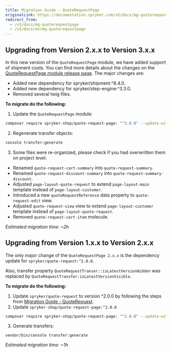 ```yaml
---
title: Migration Guide - QuoteRequestPage
originalLink: https://documentation.spryker.com/v5/docs/mg-quoterequestpage
redirect_from:
  - /v5/docs/mg-quoterequestpage
  - /v5/docs/en/mg-quoterequestpage
---
```


## Upgrading from Version 2.x.x to Version 3.x.x
In this new version of the `QuoteRequestPage` module, we have added support of shipment costs. You can find more details about the changes on the [QuoteRequestPage module release page](https://github.com/spryker-shop/quote-request-page/releases). The major changes are:

* Added new dependency for spryker/shipment:^8.4.0.
* Added new dependency for spryker/step-engine:^3.3.0.
* Removed several twig files.

**To migrate do the following:**

1) Update the `QuoteRequestPage` module:
```bash
composer require spryker-shop/quote-request-page: "^3.0.0" --update-with-dependencies
```

2) Regenerate transfer objects:
```bash
console transfer:generate
```

3) Some files were re-organized, please check if you had overwritten them on project level:

* Renamed `quote-request-cart-summary` into `quote-request-summary`.
* Renamed `quote-request-discount-summary` into `quote-request-summary-discount`.
* Adjusted `page-layout-quote-request` to extend `page-layout-main` template instead of `page-layout-customer`.
* Introduced a new `quoteRequestReference` data property to `quote-request-edit` view.
* Adjusted `quote-request-view` view to extend `page-layout-customer` template instead of `page-layout-quote-request`.
* Removed `quote-request-cart-item` molecule.

*Estimated migration time: ~2h*

## Upgrading from Version 1.x.x to Version 2.x.x
The only major change of the `QuoteRequestPage 2.x.x` is the dependency update for `spryker/quote-request:^2.0.0`.

Also, transfer property `QuoteRequestTranser::isLatestVersionHidden` was replaced by `QuoteRequestTransfer:isLatestVersionVisible`.

**To migrate do the following:**
1. Update `spryker/quote-request` to version ^2.0.0 by following the steps from [Migration Guide - QuoteRequest](https://documentation.spryker.com/docs/en/mg-quoterequest).
2. Update `spryker-shop/quote-request-page:^2.0.0`

```bash
composer require spryker-shop/quote-request-page: "^2.0.0" --update-with-dependencies
```
3. Generate transfers:

```basg
vendor/bin/console transfer:generate
```
*Estimated migration time: ~1h*

